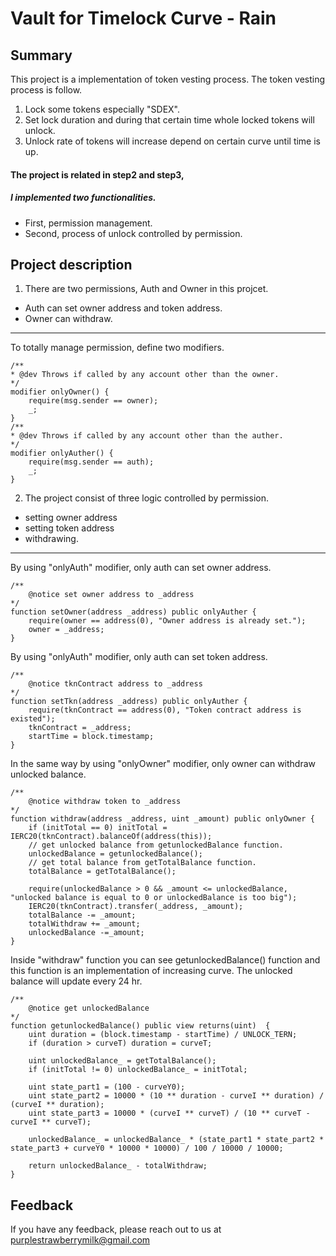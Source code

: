 
# Vault for Timelock Curve - Rain




## Summary

This project is a implementation of token vesting process.
The token vesting process is follow.
1. Lock some tokens especially "SDEX".
2. Set lock duration and during that certain time whole locked tokens will unlock.
3. Unlock rate of tokens will increase depend on certain curve until time is up.

#### The project is related in step2 and step3, 
##### I implemented two functionalities.
- First, permission management.
- Second, process of unlock controlled by permission.





## Project description

1. There are two permissions, Auth and Owner in this projcet.
 - Auth can set owner address and token address.
 - Owner can withdraw.
--------------------------------------------
 To totally manage permission, define two modifiers.
``` solidity
/**
* @dev Throws if called by any account other than the owner.
*/
modifier onlyOwner() {
    require(msg.sender == owner);
    _;
}
/**
* @dev Throws if called by any account other than the auther.
*/
modifier onlyAuther() {
    require(msg.sender == auth);
    _;
}
```

2. The project consist of three logic controlled by permission.
 - setting owner address
 - setting token address 
 - withdrawing.

----------------------------------------------

By using "onlyAuth" modifier, only auth can set owner address.


``` solidity
/**
    @notice set owner address to _address
*/
function setOwner(address _address) public onlyAuther {
    require(owner == address(0), "Owner address is already set.");
    owner = _address;
}
```
By using "onlyAuth" modifier, only auth can set token address.
``` solidity
/**
    @notice tknContract address to _address
*/
function setTkn(address _address) public onlyAuther {
    require(tknContract == address(0), "Token contract address is existed");
    tknContract = _address;
    startTime = block.timestamp;
}
```

In the same way by using "onlyOwner" modifier, only owner can withdraw unlocked balance.

``` solidity
/**
    @notice withdraw token to _address
*/
function withdraw(address _address, uint _amount) public onlyOwner {
    if (initTotal == 0) initTotal = IERC20(tknContract).balanceOf(address(this));
    // get unlocked balance from getunlockedBalance function.
    unlockedBalance = getunlockedBalance();
    // get total balance from getTotalBalance function.
    totalBalance = getTotalBalance();

    require(unlockedBalance > 0 && _amount <= unlockedBalance, "unlocked balance is equal to 0 or unlockedBalance is too big");
    IERC20(tknContract).transfer(_address, _amount);
    totalBalance -= _amount;
    totalWithdraw += _amount;
    unlockedBalance -=_amount;
}

```
Inside "withdraw" function you can see getunlockedBalance() function and this function is an implementation of increasing curve.
The unlocked balance will update every 24 hr.
``` solidity
/**
    @notice get unlockedBalance
*/
function getunlockedBalance() public view returns(uint)  {
    uint duration = (block.timestamp - startTime) / UNLOCK_TERN;
    if (duration > curveT) duration = curveT;
    
    uint unlockedBalance_ = getTotalBalance();
    if (initTotal != 0) unlockedBalance_ = initTotal;
    
    uint state_part1 = (100 - curveY0);
    uint state_part2 = 10000 * (10 ** duration - curveI ** duration) / (curveI ** duration);
    uint state_part3 = 10000 * (curveI ** curveT) / (10 ** curveT - curveI ** curveT);
    
    unlockedBalance_ = unlockedBalance_ * (state_part1 * state_part2 * state_part3 + curveY0 * 10000 * 10000) / 100 / 10000 / 10000;

    return unlockedBalance_ - totalWithdraw;
}
```

## Feedback

If you have any feedback, please reach out to us at purplestrawberrymilk@gmail.com

